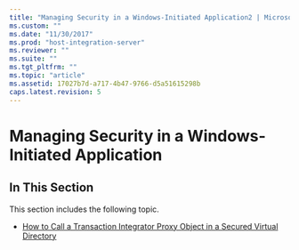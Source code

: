 ```yaml
---
title: "Managing Security in a Windows-Initiated Application2 | Microsoft Docs"
ms.custom: ""
ms.date: "11/30/2017"
ms.prod: "host-integration-server"
ms.reviewer: ""
ms.suite: ""
ms.tgt_pltfrm: ""
ms.topic: "article"
ms.assetid: 17027b7d-a717-4b47-9766-d5a51615298b
caps.latest.revision: 5
---
```

# Managing Security in a Windows-Initiated Application
## In This Section  
 This section includes the following topic.  
  
-   [How to Call a Transaction Integrator Proxy Object in a Secured Virtual Directory](../core/f861d26b-dfaf-4915-8113-2490045a0c8f.md)